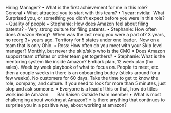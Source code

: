 Hiring Manager?
•	What is the first achievement for me in this role?
 
General
•	What attracted you to start with this team?
•	1 year: nvidia:  What Surprised you, or something you didn’t expect before you were in this role?
◦	Quality of people
•	Stephanie: How does Amazon feel about filing patents? - Very strong culture for filing patents.
•	Stephanie: How often does Amazon Reorg?  When was the last reorg you were a part of? 3 years, no reorg 3+ years ago. Territory for 5 states under one leader.  Now on a team that is only Ohio.
•	Ross: How often do you meet with your Skip level manager? Monthly, but never the skip/skip who is the CMO
•	Does Amazon support team offsites or other team get togethers?
•	Stephanie: What is the mentoring system like inside Amazon? Embark plan, 12 week plan (for sales). Week by week playbook of what to focus on. People to meet, etc. then a couple weeks in there is an onboarding buddy (sticks around for a few weeks). No customers for 60 days. Take the time to get to know the role, company, and culture. If you need to look for more than 5 minutes, just stop and ask someone.
•	Everyone is a lead of this or that, how do titles work inside Amazon
 
 
 
Bar Raiser: Outside team member
•	What is most challenging about working at Amazon?
•	Is there anything that continues to surprise you in a positive way, about working at amazon?
